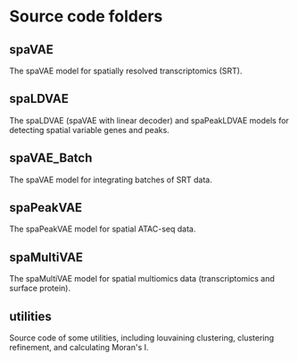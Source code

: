 # Source code folders

## spaVAE

The spaVAE model for spatially resolved transcriptomics (SRT).

## spaLDVAE

The spaLDVAE (spaVAE with linear decoder) and spaPeakLDVAE models for detecting spatial variable genes and peaks.

## spaVAE_Batch

The spaVAE model for integrating batches of SRT data.

## spaPeakVAE

The spaPeakVAE model for spatial ATAC-seq data.

## spaMultiVAE

The spaMultiVAE model for spatial multiomics data (transcriptomics and surface protein).

## utilities

Source code of some utilities, including louvaining clustering, clustering refinement, and calculating Moran's I.
